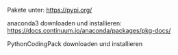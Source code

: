 
Pakete unter: https://pypi.org/

anaconda3 downloaden und installieren: https://docs.continuum.io/anaconda/packages/pkg-docs/

PythonCodingPack downloaden und installieren

